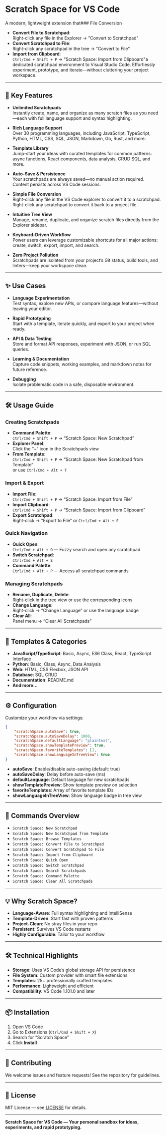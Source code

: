 # Scratch Space for VS Code

A modern, lightweight extension that### File Conversion

- **Convert File to Scratchpad**:  
    Right-click any file in the Explorer → "Convert to Scratchpad"
- **Convert Scratchpad to File**:  
    Right-click any scratchpad in the tree → "Convert to File"
- **Import from Clipboard**:  
    `Ctrl/Cmd + Shift + P` → "Scratch Space: Import from Clipboard"a dedicated scratchpad environment to Visual Studio Code. Effortlessly experiment, prototype, and iterate—without cluttering your project workspace.

---

## 🚀 Key Features

- **Unlimited Scratchpads**  
    Instantly create, name, and organize as many scratch files as you need—each with full language support and syntax highlighting.

- **Rich Language Support**  
    Over 30 programming languages, including JavaScript, TypeScript, Python, HTML, CSS, SQL, JSON, Markdown, Go, Rust, and more.

- **Template Library**  
    Jump-start your ideas with curated templates for common patterns: async functions, React components, data analysis, CRUD SQL, and more.

- **Auto-Save & Persistence**  
    Your scratchpads are always saved—no manual action required. Content persists across VS Code sessions.

- **Simple File Conversion**  
    Right-click any file in the VS Code explorer to convert it to a scratchpad. Right-click any scratchpad to convert it back to a project file.

- **Intuitive Tree View**  
    Manage, rename, duplicate, and organize scratch files directly from the Explorer sidebar.

- **Keyboard-Driven Workflow**  
    Power users can leverage customizable shortcuts for all major actions: create, switch, export, import, and search.

- **Zero Project Pollution**  
    Scratchpads are isolated from your project’s Git status, build tools, and linters—keep your workspace clean.

---

## ✨ Use Cases

- **Language Experimentation**  
    Test syntax, explore new APIs, or compare language features—without leaving your editor.

- **Rapid Prototyping**  
    Start with a template, iterate quickly, and export to your project when ready.

- **API & Data Testing**  
    Store and format API responses, experiment with JSON, or run SQL queries.

- **Learning & Documentation**  
    Capture code snippets, working examples, and markdown notes for future reference.

- **Debugging**  
    Isolate problematic code in a safe, disposable environment.

---

## 🛠️ Usage Guide

### Creating Scratchpads

- **Command Palette**:  
    `Ctrl/Cmd + Shift + P` → “Scratch Space: New Scratchpad”
- **Explorer Panel**:  
    Click the “+” icon in the Scratchpads view
- **From Template**:  
    `Ctrl/Cmd + Shift + P` → “Scratch Space: New Scratchpad from Template”  
    or use `Ctrl/Cmd + Alt + T`

### Import & Export

- **Import File**:  
    `Ctrl/Cmd + Shift + P` → “Scratch Space: Import from File”
- **Import Clipboard**:  
    `Ctrl/Cmd + Shift + P` → “Scratch Space: Import from Clipboard”
- **Export Scratchpad**:  
    Right-click → “Export to File” or `Ctrl/Cmd + Alt + E`

### Quick Navigation

- **Quick Open**:  
    `Ctrl/Cmd + Alt + O` — Fuzzy search and open any scratchpad
- **Switch Scratchpad**:  
    `Ctrl/Cmd + Alt + S`
- **Command Palette**:  
    `Ctrl/Cmd + Alt + P` — Access all scratchpad commands

### Managing Scratchpads

- **Rename, Duplicate, Delete**:  
    Right-click in the tree view or use the corresponding icons
- **Change Language**:  
    Right-click → “Change Language” or use the language badge
- **Clear All**:  
    Panel menu → “Clear All Scratchpads”

---

## 🧩 Templates & Categories

- **JavaScript/TypeScript**: Basic, Async, ES6 Class, React, TypeScript Interface
- **Python**: Basic, Class, Async, Data Analysis
- **Web**: HTML, CSS Flexbox, JSON API
- **Database**: SQL CRUD
- **Documentation**: README.md
- **And more...**

---

## ⚙️ Configuration

Customize your workflow via settings:

```json
{
    "scratchSpace.autoSave": true,
    "scratchSpace.autoSaveDelay": 1000,
    "scratchSpace.defaultLanguage": "plaintext",
    "scratchSpace.showTemplatePreview": true,
    "scratchSpace.favoriteTemplates": [],
    "scratchSpace.showLanguageInTreeView": true
}
```

- **autoSave**: Enable/disable auto-saving (default: true)
- **autoSaveDelay**: Delay before auto-save (ms)
- **defaultLanguage**: Default language for new scratchpads
- **showTemplatePreview**: Show template preview on selection
- **favoriteTemplates**: Array of favorite template IDs
- **showLanguageInTreeView**: Show language badge in tree view

---

## 🧭 Commands Overview

- `Scratch Space: New Scratchpad`
- `Scratch Space: New Scratchpad from Template`
- `Scratch Space: Browse Templates`
- `Scratch Space: Convert File to Scratchpad`
- `Scratch Space: Convert Scratchpad to File`
- `Scratch Space: Import from Clipboard`
- `Scratch Space: Quick Open`
- `Scratch Space: Switch Scratchpad`
- `Scratch Space: Search Scratchpads`
- `Scratch Space: Command Palette`
- `Scratch Space: Clear All Scratchpads`

---

## 💡 Why Scratch Space?

- **Language-Aware**: Full syntax highlighting and IntelliSense
- **Template-Driven**: Start fast with proven patterns
- **Project-Clean**: No stray files in your repo
- **Persistent**: Survives VS Code restarts
- **Highly Configurable**: Tailor to your workflow

---

## 🛠️ Technical Highlights

- **Storage**: Uses VS Code’s global storage API for persistence
- **File System**: Custom provider with smart file extensions
- **Templates**: 25+ professionally crafted templates
- **Performance**: Lightweight and efficient
- **Compatibility**: VS Code 1.101.0 and later

---

## 📦 Installation

1. Open VS Code
2. Go to Extensions (`Ctrl/Cmd + Shift + X`)
3. Search for “Scratch Space”
4. Click **Install**

---

## 🤝 Contributing

We welcome issues and feature requests! See the repository for guidelines.

---

## 📄 License

MIT License — see [LICENSE](./LICENSE) for details.

---

**Scratch Space for VS Code — Your personal sandbox for ideas, experiments, and rapid prototyping.**


